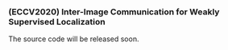 ### (ECCV2020)  Inter-Image Communication for Weakly Supervised Localization

The source code will be released soon.

